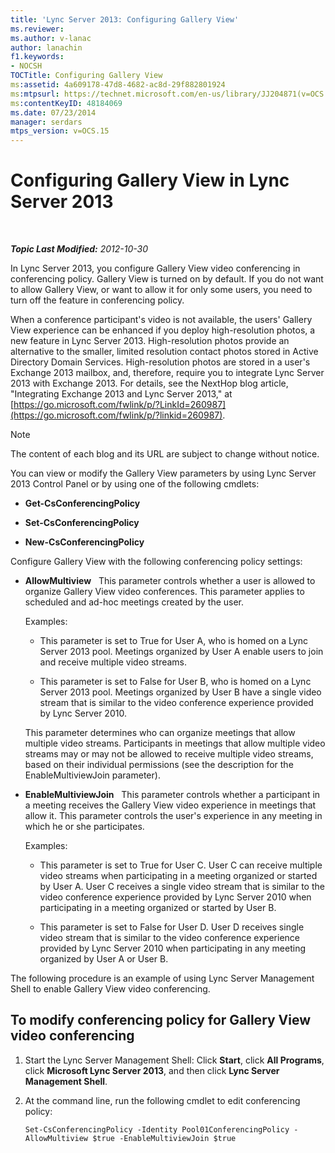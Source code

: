 ```yaml
---
title: 'Lync Server 2013: Configuring Gallery View'
ms.reviewer: 
ms.author: v-lanac
author: lanachin
f1.keywords:
- NOCSH
TOCTitle: Configuring Gallery View
ms:assetid: 4a609178-47d8-4682-ac8d-29f882801924
ms:mtpsurl: https://technet.microsoft.com/en-us/library/JJ204871(v=OCS.15)
ms:contentKeyID: 48184069
ms.date: 07/23/2014
manager: serdars
mtps_version: v=OCS.15
---
```


<div data-xmlns="http://www.w3.org/1999/xhtml">

<div class="topic" data-xmlns="http://www.w3.org/1999/xhtml" data-msxsl="urn:schemas-microsoft-com:xslt" data-cs="http://msdn.microsoft.com/">

<div data-asp="http://msdn2.microsoft.com/asp">

# Configuring Gallery View in Lync Server 2013

</div>

<div id="mainSection">

<div id="mainBody">

<span> </span>

_**Topic Last Modified:** 2012-10-30_

In Lync Server 2013, you configure Gallery View video conferencing in conferencing policy. Gallery View is turned on by default. If you do not want to allow Gallery View, or want to allow it for only some users, you need to turn off the feature in conferencing policy.

When a conference participant's video is not available, the users' Gallery View experience can be enhanced if you deploy high-resolution photos, a new feature in Lync Server 2013. High-resolution photos provide an alternative to the smaller, limited resolution contact photos stored in Active Directory Domain Services. High-resolution photos are stored in a user's Exchange 2013 mailbox, and, therefore, require you to integrate Lync Server 2013 with Exchange 2013. For details, see the NextHop blog article, "Integrating Exchange 2013 and Lync Server 2013," at [https://go.microsoft.com/fwlink/p/?LinkId=260987](https://go.microsoft.com/fwlink/p/?linkid=260987).

<div>


> [!NOTE]  
> The content of each blog and its URL are subject to change without notice.



</div>

You can view or modify the Gallery View parameters by using Lync Server 2013 Control Panel or by using one of the following cmdlets:

  - **Get-CsConferencingPolicy**

  - **Set-CsConferencingPolicy**

  - **New-CsConferencingPolicy**

Configure Gallery View with the following conferencing policy settings:

  - **AllowMultiview**   This parameter controls whether a user is allowed to organize Gallery View video conferences. This parameter applies to scheduled and ad-hoc meetings created by the user.
    
    Examples:
    
      - This parameter is set to True for User A, who is homed on a Lync Server 2013 pool. Meetings organized by User A enable users to join and receive multiple video streams.
    
      - This parameter is set to False for User B, who is homed on a Lync Server 2013 pool. Meetings organized by User B have a single video stream that is similar to the video conference experience provided by Lync Server 2010.
    
    This parameter determines who can organize meetings that allow multiple video streams. Participants in meetings that allow multiple video streams may or may not be allowed to receive multiple video streams, based on their individual permissions (see the description for the EnableMultiviewJoin parameter).

  - **EnableMultiviewJoin**   This parameter controls whether a participant in a meeting receives the Gallery View video experience in meetings that allow it. This parameter controls the user's experience in any meeting in which he or she participates.
    
    Examples:
    
      - This parameter is set to True for User C. User C can receive multiple video streams when participating in a meeting organized or started by User A. User C receives a single video stream that is similar to the video conference experience provided by Lync Server 2010 when participating in a meeting organized or started by User B.
    
      - This parameter is set to False for User D. User D receives single video stream that is similar to the video conference experience provided by Lync Server 2010 when participating in any meeting organized by User A or User B.

The following procedure is an example of using Lync Server Management Shell to enable Gallery View video conferencing.

<div>

## To modify conferencing policy for Gallery View video conferencing

1.  Start the Lync Server Management Shell: Click **Start**, click **All Programs**, click **Microsoft Lync Server 2013**, and then click **Lync Server Management Shell**.

2.  At the command line, run the following cmdlet to edit conferencing policy:
    
        Set-CsConferencingPolicy -Identity Pool01ConferencingPolicy -AllowMultiview $true -EnableMultiviewJoin $true 

</div>

</div>

<span> </span>

</div>

</div>

</div>

